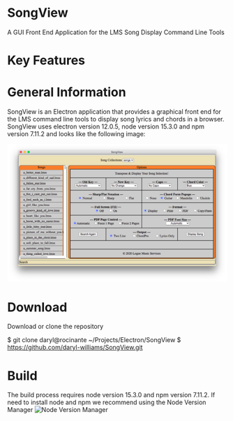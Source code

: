 # SongView
A GUI Front End Application for the LMS Song Display Command Line Tools

# Key Features


# General Information
SongView is an Electron application that provides a graphical front end for the LMS command line tools to display song lyrics and chords in a browser. SongView uses electron version 12.0.5, node version 15.3.0 and npm version 7.11.2 and looks like the following image:

![SongView Imge](/images/songview.png)

# Download
Download or clone the repository

$ git clone daryl@rocinante ~/Projects/Electron/SongView $ https://github.com/daryl-williams/SongView.git

# Build
The build process requires node version 15.3.0 and npm version 7.11.2. If need to install node and npm we recommend using the Node Version Manager 
![Node Version Manager](https://github.com/nvm-sh/nvm)
